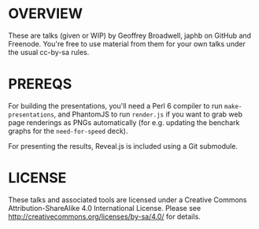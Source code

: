 # OVERVIEW

These are talks (given or WIP) by Geoffrey Broadwell, japhb on GitHub
and Freenode.  You're free to use material from them for your own talks
under the usual cc-by-sa rules.


# PREREQS

For building the presentations, you'll need a Perl 6 compiler to run
`make-presentations`, and PhantomJS to run `render.js` if you want to
grab web page renderings as PNGs automatically (for e.g. updating the
benchark graphs for the `need-for-speed` deck).

For presenting the results, Reveal.js is included using a Git submodule.


# LICENSE

These talks and associated tools are licensed under a Creative Commons
Attribution-ShareAlike 4.0 International License.  Please see
http://creativecommons.org/licenses/by-sa/4.0/ for details.
